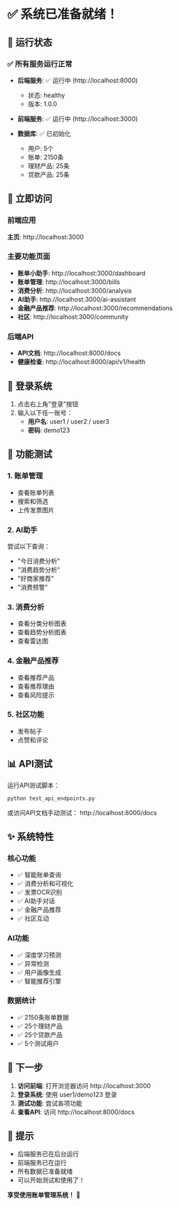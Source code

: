 # ✅ 系统已准备就绪！

## 🎉 运行状态

### ✅ 所有服务运行正常

- **后端服务**: ✅ 运行中 (http://localhost:8000)
  - 状态: healthy
  - 版本: 1.0.0
  
- **前端服务**: ✅ 运行中 (http://localhost:3000)

- **数据库**: ✅ 已初始化
  - 用户: 5个
  - 账单: 2150条
  - 理财产品: 25条
  - 贷款产品: 25条

## 🚀 立即访问

### 前端应用
**主页**: http://localhost:3000

### 主要功能页面
- **账单小助手**: http://localhost:3000/dashboard
- **账单管理**: http://localhost:3000/bills
- **消费分析**: http://localhost:3000/analysis
- **AI助手**: http://localhost:3000/ai-assistant
- **金融产品推荐**: http://localhost:3000/recommendations
- **社区**: http://localhost:3000/community

### 后端API
- **API文档**: http://localhost:8000/docs
- **健康检查**: http://localhost:8000/api/v1/health

## 🔐 登录系统

1. 点击右上角"登录"按钮
2. 输入以下任一账号：
   - **用户名**: user1 / user2 / user3
   - **密码**: demo123

## 🧪 功能测试

### 1. 账单管理
- 查看账单列表
- 搜索和筛选
- 上传发票图片

### 2. AI助手
尝试以下查询：
- "今日消费分析"
- "消费趋势分析"
- "好商家推荐"
- "消费预警"

### 3. 消费分析
- 查看分类分析图表
- 查看趋势分析图表
- 查看雷达图

### 4. 金融产品推荐
- 查看推荐产品
- 查看推荐理由
- 查看风险提示

### 5. 社区功能
- 发布帖子
- 点赞和评论

## 📊 API测试

运行API测试脚本：
```bash
python test_api_endpoints.py
```

或访问API文档手动测试：
http://localhost:8000/docs

## ✨ 系统特性

### 核心功能
- ✅ 智能账单查询
- ✅ 消费分析和可视化
- ✅ 发票OCR识别
- ✅ AI助手对话
- ✅ 金融产品推荐
- ✅ 社区互动

### AI功能
- ✅ 深度学习预测
- ✅ 异常检测
- ✅ 用户画像生成
- ✅ 智能推荐引擎

### 数据统计
- ✅ 2150条账单数据
- ✅ 25个理财产品
- ✅ 25个贷款产品
- ✅ 5个测试用户

## 🎯 下一步

1. **访问前端**: 打开浏览器访问 http://localhost:3000
2. **登录系统**: 使用 user1/demo123 登录
3. **测试功能**: 尝试各项功能
4. **查看API**: 访问 http://localhost:8000/docs

## 📝 提示

- 后端服务已在后台运行
- 前端服务已在运行
- 所有数据已准备就绪
- 可以开始测试和使用了！

**享受使用账单管理系统！** 🎊

